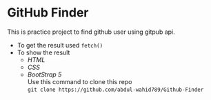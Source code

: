 # GitHub Finder
This is practice project to find github user using gitpub api.
- To get the result used `fetch()`  
- To show the result  
    - *HTML*
    - *CSS*
    - *BootStrap 5*  
Use this command to clone this repo  
`git clone https://github.com/abdul-wahid789/Github-Finder`